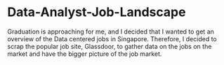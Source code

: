 # Data-Analyst-Job-Landscape
Graduation is approaching for me, and I decided that I wanted to get an overview of the Data centered jobs in Singapore. Therefore, I decided to scrap the popular job site, Glassdoor, to gather data on the jobs on the market and have the bigger picture of the job market.
